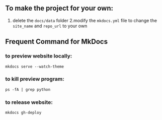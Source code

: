 ## To make the project for your own:
1. delete the `docs/data` folder
2.modify the `mkdocs.yml` file to change the `site_name` and `repo_url` to your own

## Frequent Command for MkDocs

### to preview website locally:

```shell
mkdocs serve --watch-theme
```

### to kill preview program:
```shell
ps -fA | grep python
```

### to release website:
```shell
mkdocs gh-deploy
```



